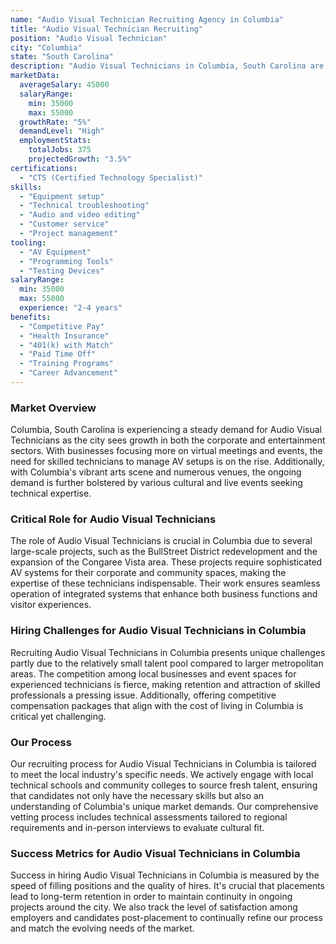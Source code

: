 ```yaml
---
name: "Audio Visual Technician Recruiting Agency in Columbia"
title: "Audio Visual Technician Recruiting"
position: "Audio Visual Technician"
city: "Columbia"
state: "South Carolina"
description: "Audio Visual Technicians in Columbia, South Carolina are responsible for setting up, operating, maintaining and repairing equipment used to enhance live events, such as microphones, video recorders, projectors, lighting and sound-mixing equipment."
marketData:
  averageSalary: 45000
  salaryRange:
    min: 35000
    max: 55000
  growthRate: "5%"
  demandLevel: "High"
  employmentStats:
    totalJobs: 375
    projectedGrowth: "3.5%"
certifications:
  - "CTS (Certified Technology Specialist)"
skills:
  - "Equipment setup"
  - "Technical troubleshooting"
  - "Audio and video editing"
  - "Customer service"
  - "Project management"
tooling:
  - "AV Equipment"
  - "Programming Tools"
  - "Testing Devices"
salaryRange:
  min: 35000
  max: 55000
  experience: "2-4 years"
benefits:
  - "Competitive Pay"
  - "Health Insurance"
  - "401(k) with Match"
  - "Paid Time Off"
  - "Training Programs"
  - "Career Advancement"
---
```


### Market Overview
Columbia, South Carolina is experiencing a steady demand for Audio Visual Technicians as the city sees growth in both the corporate and entertainment sectors. With businesses focusing more on virtual meetings and events, the need for skilled technicians to manage AV setups is on the rise. Additionally, with Columbia's vibrant arts scene and numerous venues, the ongoing demand is further bolstered by various cultural and live events seeking technical expertise.

### Critical Role for Audio Visual Technicians
The role of Audio Visual Technicians is crucial in Columbia due to several large-scale projects, such as the BullStreet District redevelopment and the expansion of the Congaree Vista area. These projects require sophisticated AV systems for their corporate and community spaces, making the expertise of these technicians indispensable. Their work ensures seamless operation of integrated systems that enhance both business functions and visitor experiences.

### Hiring Challenges for Audio Visual Technicians in Columbia
Recruiting Audio Visual Technicians in Columbia presents unique challenges partly due to the relatively small talent pool compared to larger metropolitan areas. The competition among local businesses and event spaces for experienced technicians is fierce, making retention and attraction of skilled professionals a pressing issue. Additionally, offering competitive compensation packages that align with the cost of living in Columbia is critical yet challenging.

### Our Process
Our recruiting process for Audio Visual Technicians in Columbia is tailored to meet the local industry's specific needs. We actively engage with local technical schools and community colleges to source fresh talent, ensuring that candidates not only have the necessary skills but also an understanding of Columbia's unique market demands. Our comprehensive vetting process includes technical assessments tailored to regional requirements and in-person interviews to evaluate cultural fit.

### Success Metrics for Audio Visual Technicians in Columbia
Success in hiring Audio Visual Technicians in Columbia is measured by the speed of filling positions and the quality of hires. It's crucial that placements lead to long-term retention in order to maintain continuity in ongoing projects around the city. We also track the level of satisfaction among employers and candidates post-placement to continually refine our process and match the evolving needs of the market.